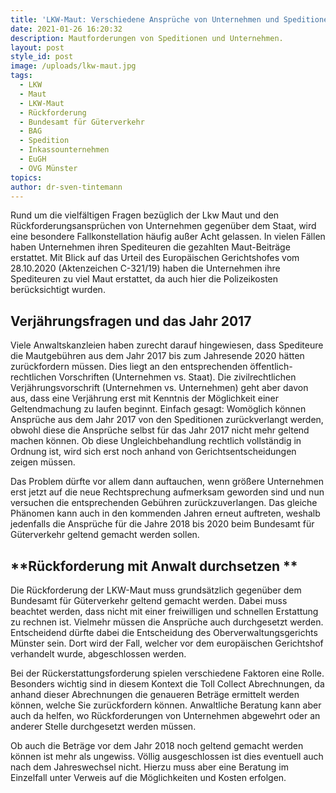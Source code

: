 ```yaml
---
title: 'LKW-Maut: Verschiedene Ansprüche von Unternehmen und Speditionen.'
date: 2021-01-26 16:20:32
description: Mautforderungen von Speditionen und Unternehmen.
layout: post
style_id: post
image: /uploads/lkw-maut.jpg
tags:
  - LKW
  - Maut
  - LKW-Maut
  - Rückforderung
  - Bundesamt für Güterverkehr
  - BAG
  - Spedition
  - Inkassounternehmen
  - EuGH
  - OVG Münster
topics:
author: dr-sven-tintemann
---
```


Rund um die vielfältigen Fragen bezüglich der Lkw Maut und den Rückforderungsansprüchen von Unternehmen gegenüber dem Staat, wird eine besondere Fallkonstellation häufig au&szlig;er Acht gelassen. In vielen Fällen haben Unternehmen ihren Spediteuren die gezahlten Maut-Beiträge erstattet. Mit Blick auf das Urteil des Europäischen Gerichtshofes vom 28.10.2020 (Aktenzeichen C-321/19) haben die Unternehmen ihre Spediteuren zu viel Maut erstattet, da auch hier die Polizeikosten berücksichtigt wurden.

## **Verjährungsfragen und das Jahr 2017**

Viele Anwaltskanzleien haben zurecht darauf hingewiesen, dass Spediteure die Mautgebühren aus dem Jahr 2017 bis zum Jahresende 2020 hätten zurückfordern müssen. Dies liegt an den entsprechenden öffentlich-rechtlichen Vorschriften (Unternehmen vs. Staat). Die zivilrechtlichen Verjährungsvorschrift (Unternehmen vs. Unternehmen) geht aber davon aus, dass eine Verjährung erst mit Kenntnis der Möglichkeit einer Geltendmachung zu laufen beginnt. Einfach gesagt: Womöglich können Ansprüche aus dem Jahr 2017 von den Speditionen zurückverlangt werden, obwohl diese die Ansprüche selbst für das Jahr 2017 nicht mehr geltend machen können. Ob diese Ungleichbehandlung rechtlich vollständig in Ordnung ist, wird sich erst noch anhand von Gerichtsentscheidungen zeigen müssen.

Das Problem dürfte vor allem dann auftauchen, wenn grö&szlig;ere Unternehmen erst jetzt auf die neue Rechtsprechung aufmerksam geworden sind und nun versuchen die entsprechenden Gebühren zurückzuverlangen. Das gleiche Phänomen kann auch in den kommenden Jahren erneut auftreten, weshalb jedenfalls die Ansprüche für die Jahre 2018 bis 2020 beim Bundesamt für Güterverkehr geltend gemacht werden sollen.

## \*\*Rückforderung mit Anwalt durchsetzen \*\*

Die Rückforderung der LKW-Maut muss grundsätzlich gegenüber dem Bundesamt für Güterverkehr geltend gemacht werden. Dabei muss beachtet werden, dass nicht mit einer freiwilligen und schnellen Erstattung zu rechnen ist. Vielmehr müssen die Ansprüche auch durchgesetzt werden. Entscheidend dürfte dabei die Entscheidung des Oberverwaltungsgerichts Münster sein. Dort wird der Fall, welcher vor dem europäischen Gerichtshof verhandelt wurde, abgeschlossen werden.

Bei der Rückerstattungsforderung spielen verschiedene Faktoren eine Rolle. Besonders wichtig sind in diesem Kontext die Toll Collect Abrechnungen, da anhand dieser Abrechnungen die genaueren Beträge ermittelt werden können, welche Sie zurückfordern können. Anwaltliche Beratung kann aber auch da helfen, wo Rückforderungen von Unternehmen abgewehrt oder an anderer Stelle durchgesetzt werden müssen.

Ob auch die Beträge vor dem Jahr 2018 noch geltend gemacht werden können ist mehr als ungewiss. Völlig ausgeschlossen ist dies eventuell auch nach dem Jahreswechsel nicht. Hierzu muss aber eine Beratung im Einzelfall unter Verweis auf die Möglichkeiten und Kosten erfolgen.
